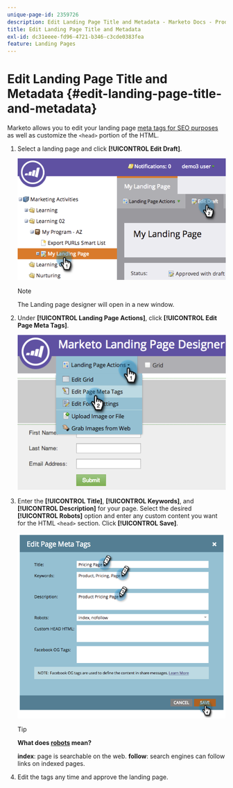 ```yaml
---
unique-page-id: 2359726
description: Edit Landing Page Title and Metadata - Marketo Docs - Product Documentation
title: Edit Landing Page Title and Metadata
exl-id: dc31eeee-fd96-4721-b346-c3cde0383fea
feature: Landing Pages
---
```

# Edit Landing Page Title and Metadata {#edit-landing-page-title-and-metadata}

Marketo allows you to edit your landing page [meta tags for SEO purposes](https://www.w3schools.com/tags/tag_meta.asp) as well as customize the `<head>` portion of the HTML.

1. Select a landing page and click **[!UICONTROL Edit Draft]**.

   ![](assets/image2014-9-17-11-3a39-3a21.png)

   >[!NOTE]
   >
   >The Landing page designer will open in a new window.

1. Under **[!UICONTROL Landing Page Actions]**, click **[!UICONTROL Edit Page Meta Tags]**.

   ![](assets/image2014-9-17-11-3a39-3a32.png)

1. Enter the **[!UICONTROL Title]**, **[!UICONTROL Keywords]**, and **[!UICONTROL Description]** for your page. Select the desired **[!UICONTROL Robots]** option and enter any custom content you want for the HTML `<head>` section. Click **[!UICONTROL Save]**.

   ![](assets/image2014-9-17-11-3a39-3a50.png)

   >[!TIP]
   >
   >**What does [robots](https://www.robotstxt.org/meta.html) mean?**
   >
   >**index**: page is searchable on the web. **follow**: search engines can follow links on indexed pages.

1. Edit the tags any time and approve the landing page.
